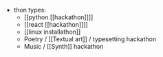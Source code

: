 - thon types:
	- [[python [[hackathon]]]]
	- [[react [[hackathon]]]]
	- [[linux installathon]]
	- Poetry / [[Textual art]] / typesetting hackathon
	- Music / [[Synth]] hackathon